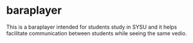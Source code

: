 baraplayer
==========

This is a baraplayer intended for students study in SYSU and it helps facilitate communication between students while seeing the same vedio.
